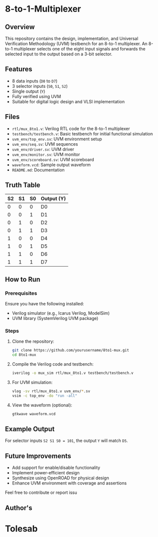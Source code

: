 # 8-to-1-Multiplexer

## Overview
This repository contains the design, implementation, and Universal Verification Methodology (UVM) testbench for an 8-to-1 multiplexer. An 8-to-1 multiplexer selects one of the eight input signals and forwards the selected input to the output based on a 3-bit selector.

## Features
- 8 data inputs (`D0` to `D7`)
- 3 selector inputs (`S0`, `S1`, `S2`)
- Single output (`Y`)
- Fully verified using UVM
- Suitable for digital logic design and VLSI implementation

## Files
- `rtl/mux_8to1.v`: Verilog RTL code for the 8-to-1 multiplexer
- `testbench/testbench.v`: Basic testbench for initial functional simulation
- `uvm_env/top_env.sv`: UVM environment setup
- `uvm_env/seq.sv`: UVM sequences
- `uvm_env/driver.sv`: UVM driver
- `uvm_env/monitor.sv`: UVM monitor
- `uvm_env/scoreboard.sv`: UVM scoreboard
- `waveform.vcd`: Sample output waveform
- `README.md`: Documentation

## Truth Table
| S2 | S1 | S0 | Output (Y) |
|----|----|----|------------|
|  0 |  0 |  0 | D0         |
|  0 |  0 |  1 | D1         |
|  0 |  1 |  0 | D2         |
|  0 |  1 |  1 | D3         |
|  1 |  0 |  0 | D4         |
|  1 |  0 |  1 | D5         |
|  1 |  1 |  0 | D6         |
|  1 |  1 |  1 | D7         |

## How to Run

### Prerequisites
Ensure you have the following installed:
- Verilog simulator (e.g., Icarus Verilog, ModelSim)
- UVM library (SystemVerilog UVM package)

### Steps
1. Clone the repository:
   ```bash
   git clone https://github.com/yourusername/8to1-mux.git
   cd 8to1-mux
   ```

2. Compile the Verilog code and testbench:
   ```bash
   iverilog -o mux_sim rtl/mux_8to1.v testbench/testbench.v
   ```

3. For UVM simulation:
   ```bash
   vlog -sv rtl/mux_8to1.v uvm_env/*.sv
   vsim -c top_env -do "run -all"
   ```

4. View the waveform (optional):
   ```bash
   gtkwave waveform.vcd
   ```

## Example Output
For selector inputs `S2 S1 S0 = 101`, the output `Y` will match `D5`.

## Future Improvements
- Add support for enable/disable functionality
- Implement power-efficient design
- Synthesize using OpenROAD for physical design
- Enhance UVM environment with coverage and assertions


Feel free to contribute or report issu
## Author's
# Tolesab
